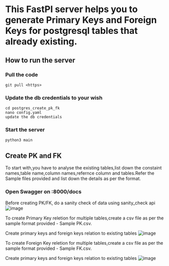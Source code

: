 # This FastPI server helps you to generate Primary Keys and Foreign Keys for postgresql tables that already existing.

## How to run the server
  ### Pull the code
    git pull <https>
  ### Update the db credentials to your wish
    cd postgres_create_pk_fk
    nano config.yaml
    update the db credentials
  ### Start the server
    python3 main

## Create PK and FK

To start with,you have to analyse the existing tables,list down the constaint names,table name,column names,refernce column and tables.Refer the Sample files provided
and list down the details as per the format.

### Open Swagger on <host>:8000/docs

Before creating PK/FK, do a sanity check of data using sanity_check api
![image](https://github.com/Anand1923/postgres_create_pk_fk/assets/93506298/8083f150-0a0f-485f-bf5e-219bd1366696)

To create Primary Key reletion for multiple tables,create a csv file as per the sample format provided - Sample PK.csv.

Create primary keys and foreign keys relation to existing tables
![image](https://github.com/Anand1923/postgres_create_pk_fk/assets/93506298/fc04f564-76b4-4c6e-ad15-e586f0c2ef5d)


To create Foreign Key reletion for multiple tables,create a csv file as per the sample format provided - Sample FK.csv.

Create primary keys and foreign keys relation to existing tables
![image](https://github.com/Anand1923/postgres_create_pk_fk/assets/93506298/c50f15aa-286e-4965-a4af-55c7a0f54d98)
